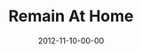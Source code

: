 ---
layout: message
category: message
series: "A Journey Home"
title: "Remain At Home"
date: 2012-11-10-00-00
message_id: 756
audio: "http://s3.amazonaws.com/crossroads-media/messages/audio/journeyhome_06.mp3"
audio-duration: "56:41"
program: "http://s3.amazonaws.com/crossroads-media/documents/11_10-11_12_HOMEProgram_LO.pdf"
description: "How is God moving you?
Remaining with God looks like living from His approval and continually experiencing His fatherhood."
video: "http://s3.amazonaws.com/crossroads-media/messages/video/journeyhome_06.mp4"
video-duration: "56:48"
yt-embed-url: "//www.youtube.com/embed/y5_1whVHkH0"
video-image: "http://s3.amazonaws.com/crossroads-media/images/journeyhome_06_still.jpg"
tag: 
 - journey
 - home
 - tome
 - adoption
 - foster-care
 - program
explicit: false
---